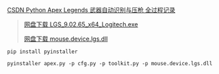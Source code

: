 
[CSDN Python Apex Legends 武器自动识别与压枪 全过程记录](https://blog.csdn.net/mrathena/article/details/126918389)


> [网盘下载 LGS_9.02.65_x64_Logitech.exe](https://pan.baidu.com/s/17bwYtYK_QpZ-I_z5AAIEuw?pwd=lomn)
> 
> [网盘下载 mouse.device.lgs.dll](https://pan.baidu.com/s/1sSX3amlNvn2poGuZKJdEuw?pwd=shbf)


```shell
pip install pyinstaller

pyinstaller apex.py -p cfg.py -p toolkit.py -p mouse.device.lgs.dll
```




